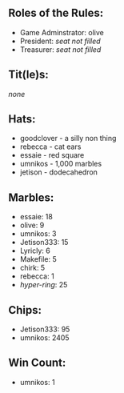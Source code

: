 ## Roles of the Rules:
- Game Adminstrator:  olive
- President:  *seat not filled*
- Treasurer:  *seat not filled*

## Tit(le)s:
*none*

## Hats:
- goodclover - a silly non thing
- rebecca - cat ears
- essaie - red square
- umnikos - 1,000 marbles
- jetison - dodecahedron

## Marbles:
- essaie: 18
- olive: 9
- umnikos: 3
- Jetison333: 15
- Lyricly: 6
- Makefile: 5
- chirk: 5
- rebecca: 1
- *hyper-ring*: 25

## Chips:
- Jetison333: 95
- umnikos: 2405

## Win Count:
- umnikos: 1

